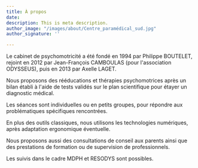 ```yaml
---
title: À propos
date: 
description: This is meta description.
author_image: "/images/about/Centre_paramédical_sud.jpg"
author_signature: ''

---
```

Le cabinet de psychomotricité a été fondé en 1994 par Philippe BOUTELET, rejoint en 2012 par Jean-François CAMBOULAS (pour l'association ODYSSEUS), puis en 2013 par Axelle LAGET.

Nous proposons des rééducations et thérapies psychomotrices après un bilan établi à l'aide de tests validés sur le plan scientifique pour étayer un diagnostic médical.

Les séances sont individuelles ou en petits groupes, pour répondre aux problématiques spécifiques rencontrées.

En plus des outils classiques, nous utilisons les technologies numériques, après adaptation ergonomique éventuelle.

Nous proposons aussi des consultations de conseil aux parents ainsi que des prestations de formation ou de supervision de professionnels.

Les suivis dans le cadre MDPH et RESODYS sont possibles.